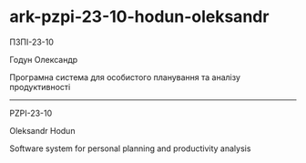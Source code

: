 # ark-pzpi-23-10-hodun-oleksandr
ПЗПІ-23-10

Годун Олександр

Програмна система для особистого планування та аналізу продуктивності

---

PZPI-23-10

Oleksandr Hodun

Software system for personal planning and productivity analysis
